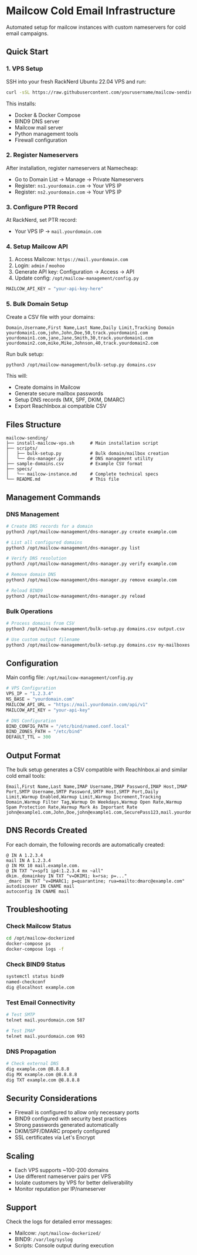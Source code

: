 # Mailcow Cold Email Infrastructure

Automated setup for mailcow instances with custom nameservers for cold email campaigns.

## Quick Start

### 1. VPS Setup

SSH into your fresh RackNerd Ubuntu 22.04 VPS and run:

```bash
curl -sSL https://raw.githubusercontent.com/yourusername/mailcow-sending/main/install-mailcow-vps.sh | bash
```

This installs:
- Docker & Docker Compose
- BIND9 DNS server
- Mailcow mail server
- Python management tools
- Firewall configuration

### 2. Register Nameservers

After installation, register nameservers at Namecheap:
- Go to Domain List → Manage → Private Nameservers
- Register: `ns1.yourdomain.com` → Your VPS IP
- Register: `ns2.yourdomain.com` → Your VPS IP

### 3. Configure PTR Record

At RackNerd, set PTR record:
- Your VPS IP → `mail.yourdomain.com`

### 4. Setup Mailcow API

1. Access Mailcow: `https://mail.yourdomain.com`
2. Login: `admin` / `moohoo`
3. Generate API key: Configuration → Access → API
4. Update config: `/opt/mailcow-management/config.py`

```python
MAILCOW_API_KEY = "your-api-key-here"
```

### 5. Bulk Domain Setup

Create a CSV file with your domains:

```csv
Domain,Username,First Name,Last Name,Daily Limit,Tracking Domain
yourdomain1.com,john,John,Doe,50,track.yourdomain1.com
yourdomain1.com,jane,Jane,Smith,30,track.yourdomain1.com
yourdomain2.com,mike,Mike,Johnson,40,track.yourdomain2.com
```

Run bulk setup:

```bash
python3 /opt/mailcow-management/bulk-setup.py domains.csv
```

This will:
- Create domains in Mailcow
- Generate secure mailbox passwords
- Setup DNS records (MX, SPF, DKIM, DMARC)
- Export ReachInbox.ai compatible CSV

## Files Structure

```
mailcow-sending/
├── install-mailcow-vps.sh      # Main installation script
├── scripts/
│   ├── bulk-setup.py           # Bulk domain/mailbox creation
│   └── dns-manager.py          # DNS management utility
├── sample-domains.csv          # Example CSV format
├── specs/
│   └── mailcow-instance.md     # Complete technical specs
└── README.md                   # This file
```

## Management Commands

### DNS Management

```bash
# Create DNS records for a domain
python3 /opt/mailcow-management/dns-manager.py create example.com

# List all configured domains
python3 /opt/mailcow-management/dns-manager.py list

# Verify DNS resolution
python3 /opt/mailcow-management/dns-manager.py verify example.com

# Remove domain DNS
python3 /opt/mailcow-management/dns-manager.py remove example.com

# Reload BIND9
python3 /opt/mailcow-management/dns-manager.py reload
```

### Bulk Operations

```bash
# Process domains from CSV
python3 /opt/mailcow-management/bulk-setup.py domains.csv output.csv

# Use custom output filename
python3 /opt/mailcow-management/bulk-setup.py domains.csv my-mailboxes.csv
```

## Configuration

Main config file: `/opt/mailcow-management/config.py`

```python
# VPS Configuration
VPS_IP = "1.2.3.4"
NS_BASE = "yourdomain.com"
MAILCOW_API_URL = "https://mail.yourdomain.com/api/v1"
MAILCOW_API_KEY = "your-api-key"

# DNS Configuration
BIND_CONFIG_PATH = "/etc/bind/named.conf.local"
BIND_ZONES_PATH = "/etc/bind"
DEFAULT_TTL = 300
```

## Output Format

The bulk setup generates a CSV compatible with ReachInbox.ai and similar cold email tools:

```csv
Email,First Name,Last Name,IMAP Username,IMAP Password,IMAP Host,IMAP Port,SMTP Username,SMTP Password,SMTP Host,SMTP Port,Daily Limit,Warmup Enabled,Warmup Limit,Warmup Increment,Tracking Domain,Warmup Filter Tag,Warmup On Weekdays,Warmup Open Rate,Warmup Spam Protection Rate,Warmup Mark As Important Rate
john@example1.com,John,Doe,john@example1.com,SecurePass123,mail.yourdomain.com,993,john@example1.com,SecurePass123,mail.yourdomain.com,587,50,TRUE,20,1,track.example1.com,shadow,TRUE,95,85,90
```

## DNS Records Created

For each domain, the following records are automatically created:

```
@ IN A 1.2.3.4
mail IN A 1.2.3.4
@ IN MX 10 mail.example.com.
@ IN TXT "v=spf1 ip4:1.2.3.4 mx ~all"
dkim._domainkey IN TXT "v=DKIM1; k=rsa; p=..."
_dmarc IN TXT "v=DMARC1; p=quarantine; rua=mailto:dmarc@example.com"
autodiscover IN CNAME mail
autoconfig IN CNAME mail
```

## Troubleshooting

### Check Mailcow Status
```bash
cd /opt/mailcow-dockerized
docker-compose ps
docker-compose logs -f
```

### Check BIND9 Status
```bash
systemctl status bind9
named-checkconf
dig @localhost example.com
```

### Test Email Connectivity
```bash
# Test SMTP
telnet mail.yourdomain.com 587

# Test IMAP
telnet mail.yourdomain.com 993
```

### DNS Propagation
```bash
# Check external DNS
dig example.com @8.8.8.8
dig MX example.com @8.8.8.8
dig TXT example.com @8.8.8.8
```

## Security Considerations

- Firewall is configured to allow only necessary ports
- BIND9 configured with security best practices
- Strong passwords generated automatically
- DKIM/SPF/DMARC properly configured
- SSL certificates via Let's Encrypt

## Scaling

- Each VPS supports ~100-200 domains
- Use different nameserver pairs per VPS
- Isolate customers by VPS for better deliverability
- Monitor reputation per IP/nameserver

## Support

Check the logs for detailed error messages:
- Mailcow: `/opt/mailcow-dockerized/`
- BIND9: `/var/log/syslog`
- Scripts: Console output during execution
